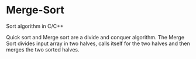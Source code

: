 # Merge-Sort
Sort algorithm in C/C++

Quick sort and Merge sort are a divide and conquer algorithm. The Merge Sort divides input array in two halves, calls itself for the two
halves and then merges the two sorted halves.

